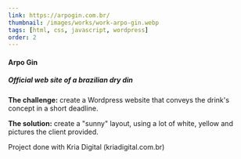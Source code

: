 ```yaml
---
link: https://arpogin.com.br/
thumbnail: /images/works/work-arpo-gin.webp
tags: [html, css, javascript, wordpress]
order: 2
---
```

#### Arpo Gin
##### Official web site of a brazilian dry din
**The challenge:** create a Wordpress website that conveys the drink's concept in a short deadline.

**The solution:** create a "sunny" layout, using a lot of white, yellow and pictures the client provided.

Project done with Kria Digital (kriadigital.com.br)